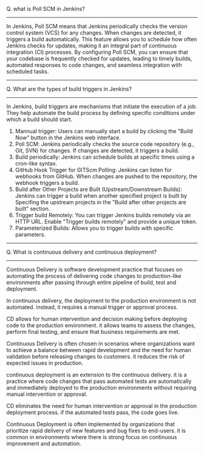 Q. what is Poll SCM in Jenkins?
***********************************
In Jenkins, Poll SCM means that Jenkins periodically checks the version control system (VCS) for any changes. When changes are detected, it triggers a build automatically. This feature allows you to schedule how often Jenkins checks for updates, making it an integral part of continuous integration (CI) processes. By configuring Poll SCM, you can ensure that your codebase is frequently checked for updates, leading to timely builds, automated responses to code changes, and seamless integration with scheduled tasks.
******************
Q. What are the types of build triggers in Jenkins?
********************************
In Jenkins, build triggers are mechanisms that initiate the execution of a job. They help automate the build process by defining specific conditions under which a build should start.
1. Mannual trigger:  Users can manually start a build by clicking the "Build Now" button in the Jenkins web interface.
2. Poll SCM:  Jenkins periodically checks the source code repository (e.g., Git, SVN) for changes. If changes are detected, it triggers a build.
3. Build periodically:  Jenkins can schedule builds at specific times using a cron-like syntax.
4. GitHub Hook Trigger for GITScm Polling:  Jenkins can listen for webhooks from GitHub. When changes are pushed to the repository, the webhook triggers a build.
5. Build after Other Projects are Built (Upstream/Downstream Builds): Jenkins can trigger a build when another specified project is built by Specifing the upstream projects in the "Build after other projects are built" section.
6. Trigger build Remotely: You can trigger Jenkins builds remotely via an HTTP URL. Enable "Trigger builds remotely" and provide a unique token.
7. Parameterized Builds: Allows you to trigger builds with specific parameters.
***************************************
Q. What is continuous delivery and continuous deployment?
*****************************
Continuous Delivery is software development practice that focuses on automating the process of delivering code changes to production-like environments after passing through entire pipeline of build, test and deployment.

In continuous delivery, the deployment to the production environment is not automated. instead, it requires a manual trigger or approval process.

CD allows for human intervention and decision making before deploying code to the production environment. it allows teams to assess the changes, perform final testing, and ensure that business requirements are met.

Continuous Delivery is often chosen in scenarios where organizations want to achieve a balance between rapid development and the need for human validation before releasing changes to customers. it reduces the risk of expected issues in production.

continuous deployment is an extension to the continuous delivery. it is a practice where code changes that pass automated tests are automatically and immediately deployed to the production environments without requiring manual intervention or approval.

CD eliminates the need for human intervention or approval in the production deployment process.  if the automated tests pass, the code goes live.

Continuous Deployment is often implemented by organizations that prioritize rapid delivery of new features and bug fixes to end-users. it is common in environments where there is strong focus on continuous improvement and automation.

